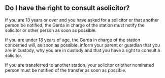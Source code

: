 ##  Do I have the right to consult asolicitor?

If you are 18 years or over and you have asked for a solicitor or that another
person be notified, the Garda in charge of the station must notify the
solicitor or other person as soon as possible.

If you are under 18 years of age, the Garda in charge of the station concerned
will, as soon as possible, inform your parent or guardian that you are in
custody, why you are in custody and that you have a right to consult a
solicitor.

If you are transferred to another station, your solicitor or other nominated
person must be notified of the transfer as soon as possible.
